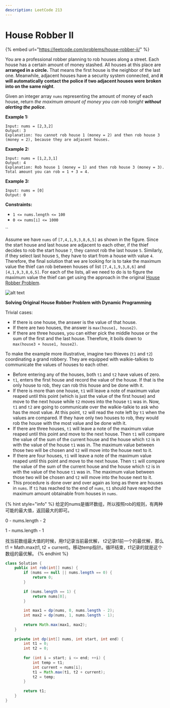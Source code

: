 ```yaml
---
description: LeetCode 213
---
```


# House Robber II

{% embed url="https://leetcode.com/problems/house-robber-ii/" %}



You are a professional robber planning to rob houses along a street. Each house has a certain amount of money stashed. All houses at this place are **arranged in a circle.** That means the first house is the neighbor of the last one. Meanwhile, adjacent houses have a security system connected, and **it will automatically contact the police if two adjacent houses were broken into on the same night**.

Given an integer array `nums` representing the amount of money of each house, return _the maximum amount of money you can rob tonight **without alerting the police**_.

**Example 1:**

```
Input: nums = [2,3,2]
Output: 3
Explanation: You cannot rob house 1 (money = 2) and then rob house 3 (money = 2), because they are adjacent houses.
```

**Example 2:**

```
Input: nums = [1,2,3,1]
Output: 4
Explanation: Rob house 1 (money = 1) and then rob house 3 (money = 3).
Total amount you can rob = 1 + 3 = 4.
```

**Example 3:**

```
Input: nums = [0]
Output: 0
```

**Constraints:**

* `1 <= nums.length <= 100`
* `0 <= nums[i] <= 1000`

``

Assume we have `nums` of `[7,4,1,9,3,8,6,5]` as shown in the figure. Since the start house and last house are adjacent to each other, if the thief decides to rob the start house `7`, they cannot rob the last house `5`. Similarly, if they select last house `5`, they have to start from a house with value `4`. Therefore, the final solution that we are looking for is to take the maximum value the thief can rob between houses of list `[7,4,1,9,3,8,6]` and `[4,1,9,3,8,6,5]`. For each of the lists, all we need to do is to figure the maximum value the thief can get using the approach in the original [House Robber Problem](https://leetcode.com/problems/house-robber/).

![alt text](https://leetcode.com/problems/house-robber-ii/Figures/213/213\_house\_robberII\_approach1\_slide01.png)

**Solving Original House Robber Problem with Dynamic Programming**

Trivial cases:

* If there is one house, the answer is the value of that house.
* If there are two houses, the answer is `max(house1, house2)`.
* If there are three houses, you can either pick the middle house or the sum of the first and the last house. Therefore, it boils down to `max(house3 + house1, house2)`.

To make the example more illustrative, imagine two thieves (`t1` and `t2`) coordinating a grand robbery. They are equipped with walkie-talkies to communicate the values of houses to each other.

* Before entering any of the houses, both `t1` and `t2` have values of zero.
* `t1`, enters the first house and record the value of the house. If that is the only house to rob, they can rob this house and be done with it.
* If there is more than one house, `t1` will leave a note of maximum value reaped until this point (which is just the value of the first house) and move to the next house while `t2` moves into the house `t1` was in. Now, `t1` and `t2` are going to communicate over the walkie-talkie to ask who has the most value. At this point, `t2` will read the note left by `t1` when the values are compared. If they have only two houses to rob, they would rob the house with the most value and be done with it.
* If there are three houses, `t1` will leave a note of the maximum value reaped until this point and move to the next house. Then `t1` will compare the value of the sum of the current house and the house which `t2` is in with the value of the house `t1` was in. The maximum value between those two will be chosen and `t2` will move into the house next to it.
* If there are four houses, `t1` will leave a note of the maximum value reaped until this point and move to the next house. Then `t1` will compare the value of the sum of the current house and the house which `t2` is in with the value of the house `t1` was in. The maximum value between those two will be chosen and `t2` will move into the house next to it.
* This procedure is done over and over again as long as there are houses in `nums`. If `t1` has reached to the end of `nums`, `t1` should have reaped the maximum amount obtainable from houses in `nums`.

{% hint style="info" %}
给定的nums是循环数组，所以按照rob的规则，有两种可能的最大值，返回最大的即可。

0 - nums.length - 2

1 - nums.length - 1

找当前数组最大值的时候，用t1记录当前最优解， t2记录t1前一个的最优解，那么t1 = Math.max(t1, t2 + current)。移动temp指针。循环结束，t1记录的就是这个数组的最优解。
{% endhint %}

```java
class Solution {
    public int rob(int[] nums) {
        if (nums == null || nums.length == 0) {
            return 0;
        }
        
        if (nums.length == 1) {
            return nums[0];
        }
        
        int max1 = dp(nums, 0, nums.length - 2);
        int max2 = dp(nums, 1, nums.length - 1);
        
        return Math.max(max1, max2);
    }
    
    private int dp(int[] nums, int start, int end) {
        int t1 = 0;
        int t2 = 0;
        
        for (int i = start; i <= end; ++i) {
            int temp = t1;
            int current = nums[i];
            t1 = Math.max(t1, t2 + current);
            t2 = temp;
        }
        
        return t1;
    }
}
```
